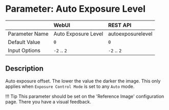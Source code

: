 # Parameter: Auto Exposure Level

|                   | WebUI               | REST API
|:---               |:---                 |:----
| Parameter Name    | Auto Exposure Level | autoexposurelevel
| Default Value     | `0`                 | `0`
| Input Options     | `-2` .. `2`         | `-2` .. `2`


## Description

Auto exposure offset. The lower the value the darker the image. 
This only applies when `Exposure Control Mode` is set to any `Auto` mode. 

!!! Tip
    This parameter should be set on the 'Reference Image' configuration page.
    There you have a visual feedback.
